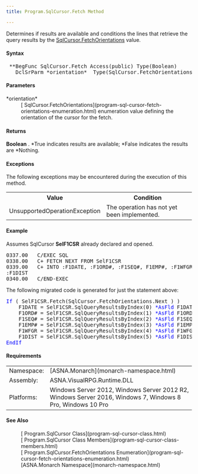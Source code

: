 ```yaml
---
title: Program.SqlCursor.Fetch Method

---
```


Determines if results are available and conditions the lines that retrieve the query results by the [ SqlCursor.FetchOrientations](program-sql-cursor-fetch-orientations-enumeration.html) value.

#### Syntax
<pre class="syntax"> **BegFunc SqlCursor.Fetch Access(public) Type(Boolean)
   DclSrParm *orientation*  Type(SqlCursor.FetchOrientations)**       </pre>

#### Parameters
<dl>
        <dt>
 *orientation* 
        </dt>
        <dd>
          [
        SqlCursor.FetchOrientations](program-sql-cursor-fetch-orientations-enumeration.html) enumeration value defining
        the orientation of the cursor for the fetch.</dd>
</dl>

#### Returns
**Boolean** . *True indicates results are available; *False indicates the results are *Nothing.

#### Exceptions
The following exceptions may be encountered during the execution of this method.
<table class="mytable" cellspacing="0" cellpadding="4" width="90%">
          <colgroup><col width="50%" /><col width="50%" />
          </colgroup>
          <tr><th>Value</th>
           <th>Condition</th>
          </tr>
          <tr>
            <td>UnsupportedOperationException</td>
            <td>The operation has not yet
            been implemented.</td>
          </tr>
</table>

#### Example
Assumes SqlCursor **SelF1CSR** already declared and opened.
<pre class="syntax">
0337.00   C/EXEC SQL
0338.00   C+ FETCH NEXT FROM SelF1CSR
0339.00   C+ INTO :F1DATE, :F1ORD#, :F1SEQ#, F1EMP#, :F1WFGR,
:F1DIST
0340.00   C/END-EXEC
</pre>

The following migrated code is generated for just the statement above:
<pre class="syntax"><span style="color:blue">If</span> ( SelF1CSR.Fetch(SqlCursor.FetchOrientations.Next ) )
    F1DATE = SelF1CSR.SqlQueryResultsByIndex(0) <span style="color:blue">*AsFld</span> F1DATE
    F1ORD# = SelF1CSR.SqlQueryResultsByIndex(1) <span style="color:blue">*AsFld</span> F1ORD#
    F1SEQ# = SelF1CSR.SqlQueryResultsByIndex(2) <span style="color:blue">*AsFld</span> F1SEQ#
    F1EMP# = SelF1CSR.SqlQueryResultsByIndex(3) <span style="color:blue">*AsFld</span> F1EMP#
    F1WFGR = SelF1CSR.SqlQueryResultsByIndex(4) <span style="color:blue">*AsFld</span> F1WFGR
    F1DIST = SelF1CSR.SqlQueryResultsByIndex(5) <span style="color:blue">*AsFld</span> F1DIST
<span style="color:blue">EndIf</span></pre>

#### Requirements
<table class="dttable" cellspacing="0" cellpadding="4" width="60%">
           <colgroup>
            <col width="15%" style="font-weight:bold" />
            <col width="85%" />
          </colgroup>
          <tr>
            <td>Namespace:</td>
            <td>[ASNA.Monarch](monarch-namespace.html)</td>
          </tr>
          <tr>
            <td>Assembly:</td>
            <td>ASNA.VisualRPG.Runtime.DLL</td>
          </tr>
         <tr>
            <td>Platforms:</td>
            <td> Windows Server 2012, Windows Server 2012 R2, Windows Server 2016, Windows 7, Windows 8 Pro, Windows 10 Pro</td>
         </tr>
</table>

#### See Also
<dl>
        <dd>[
        Program.SqlCursor Class](program-sql-cursor-class.html)</dd>
        <dd>[
        Program.SqlCursor Class Members](program-sql-cursor-class-members.html)</dd>
        <dd>[
        Program.SqlCursor.FetchOrientations Enumeration](program-sql-cursor-fetch-orientations-enumeration.html)</dd>
        <dd>[ASNA.Monarch
        Namespace](monarch-namespace.html)</dd>
</dl>

